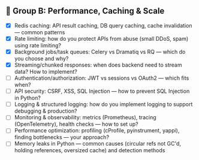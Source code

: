 ## 🚀 Group B: Performance, Caching & Scale

- [X] Redis caching: API result caching, DB query caching, cache invalidation — common patterns
- [X] Rate limiting: how do you protect APIs from abuse (small DDoS, spam) using rate limiting?
- [X] Background jobs/task queues: Celery vs Dramatiq vs RQ — which do you choose and why?
- [X] Streaming/chunked responses: when does backend need to stream data? How to implement?
- [ ] Authentication/authorization: JWT vs sessions vs OAuth2 — which fits when?
- [ ] API security: CSRF, XSS, SQL Injection — how to prevent SQL Injection in Python?
- [ ] Logging & structured logging: how do you implement logging to support debugging & production?
- [ ] Monitoring & observability: metrics (Prometheus), tracing (OpenTelemetry), health checks — how to set up?
- [ ] Performance optimization: profiling (cProfile, pyinstrument, yappi), finding bottlenecks — your approach?
- [ ] Memory leaks in Python — common causes (circular refs not GC'd, holding references, oversized cache) and detection methods
